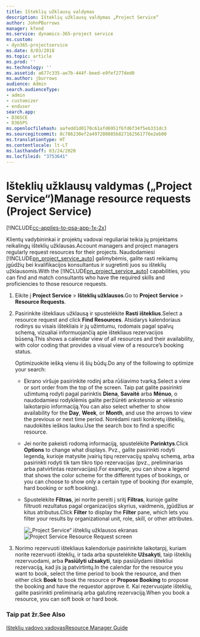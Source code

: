 ```yaml
---
title: Išteklių užklausų valdymas
description: Išteklių užklausų valdymas „Project Service“
author: JohnPBurrows
manager: kfend
ms.service: dynamics-365-project service
ms.custom:
- dyn365-projectservice
ms.date: 8/03/2018
ms.topic: article
ms.prod: ''
ms.technology: ''
ms.assetid: a677c335-ae7b-444f-beed-e9fef277ded0
ms.author: jburrows
audience: Admin
search.audienceType:
- admin
- customizer
- enduser
search.app:
- D365CE
- D365PS
ms.openlocfilehash: aafedd1d0170c61afd6951f6fd6f34f5eb331dc3
ms.sourcegitcommit: 8c786230ef2a497280885b827162561776e2eb00
ms.translationtype: HT
ms.contentlocale: lt-LT
ms.lasthandoff: 03/24/2020
ms.locfileid: "3753641"
---
```

# <a name="manage-resource-requests-project-service"></a><span data-ttu-id="a1f6d-103">Išteklių užklausų valdymas („Project Service“)</span><span class="sxs-lookup"><span data-stu-id="a1f6d-103">Manage resource requests (Project Service)</span></span>

[!INCLUDE[cc-applies-to-psa-app-1x-2x](../includes/cc-applies-to-psa-app-1x-2x.md)]

<span data-ttu-id="a1f6d-104">Klientų vadybininkai ir projektų vadovai reguliariai teikia jų projektams reikalingų išteklių užklausas.</span><span class="sxs-lookup"><span data-stu-id="a1f6d-104">Account managers and project managers regularly request resources for their projects.</span></span> <span data-ttu-id="a1f6d-105">Naudodamiesi [!INCLUDE[pn_project_service_auto](../includes/pn-project-service-auto.md)] galimybėmis, galite rasti reikiamų įgūdžių bei kvalifikacijos konsultantus ir sugretinti juos su išteklių užklausomis.</span><span class="sxs-lookup"><span data-stu-id="a1f6d-105">With the [!INCLUDE[pn_project_service_auto](../includes/pn-project-service-auto.md)] capabilities, you can find and match consultants who have the required skills and proficiencies to those resource requests.</span></span>  
  
1. <span data-ttu-id="a1f6d-106">Eikite į **Project Service** > **Išteklių užklausos**.</span><span class="sxs-lookup"><span data-stu-id="a1f6d-106">Go to **Project Service** > **Resource Requests**.</span></span>  
  
2. <span data-ttu-id="a1f6d-107">Pasirinkite ištekliaus užklausą ir spustelėkite **Rasti išteklius**.</span><span class="sxs-lookup"><span data-stu-id="a1f6d-107">Select a resource request and click **Find Resources**.</span></span> <span data-ttu-id="a1f6d-108">Atsidarys kalendoriaus rodinys su visais ištekliais ir jų užimtumu, rodomais pagal spalvų schemą, vizualiai informuojančią apie ištekliaus rezervacijos būseną.</span><span class="sxs-lookup"><span data-stu-id="a1f6d-108">This shows a calendar view of all resources and their availability, with color coding that provides a visual view of a resource’s booking status.</span></span>  
  
    <span data-ttu-id="a1f6d-109">Optimizuokite iešką vienu iš šių būdų.</span><span class="sxs-lookup"><span data-stu-id="a1f6d-109">Do any of the following to optimize your search:</span></span>  
  
   -   <span data-ttu-id="a1f6d-110">Ekrano viršuje pasirinkite rodinį arba rūšiavimo tvarką.</span><span class="sxs-lookup"><span data-stu-id="a1f6d-110">Select a view or sort order from the top of the screen.</span></span> <span data-ttu-id="a1f6d-111">Taip pat galite pasirinkti užimtumą rodyti pagal parinktis **Diena**, **Savaitė** arba **Mėnuo**, o naudodamiesi rodyklėmis galite peržiūrėti ankstesnio ar vėlesnio laikotarpio informaciją.</span><span class="sxs-lookup"><span data-stu-id="a1f6d-111">You can also select whether to show availability for the **Day**, **Week**, or **Month**, and use the arrows to view the previous or next time period.</span></span> <span data-ttu-id="a1f6d-112">Norėdami rasti konkretų išteklių, naudokitės ieškos lauku.</span><span class="sxs-lookup"><span data-stu-id="a1f6d-112">Use the search box to find a specific resource.</span></span>  
  
   -   <span data-ttu-id="a1f6d-113">Jei norite pakeisti rodomą informaciją, spustelėkite **Parinktys**.</span><span class="sxs-lookup"><span data-stu-id="a1f6d-113">Click **Options** to change what displays.</span></span> <span data-ttu-id="a1f6d-114">Pvz., galite pasirinkti rodyti legendą, kurioje matysite įvairių tipų rezervacijų spalvų schemą, arba pasirinkti rodyti tik tam tikro tipo rezervacijas (pvz., preliminarias arba patvirtintas rezervacijas).</span><span class="sxs-lookup"><span data-stu-id="a1f6d-114">For example, you can show a legend that shows the color scheme for the different types of bookings, or you can choose to show only a certain type of booking (for example, hard booking or soft booking).</span></span>  
  
   -   <span data-ttu-id="a1f6d-115">Spustelėkite **Filtras**, jei norite pereiti į sritį **Filtras**, kurioje galite filtruoti rezultatus pagal organizacijos skyrius, vaidmenis, įgūdžius ar kitus atributus.</span><span class="sxs-lookup"><span data-stu-id="a1f6d-115">Click **Filter** to display the **Filter** pane, which lets you filter your results by organizational unit, role, skill, or other attributes.</span></span>  
  
       <span data-ttu-id="a1f6d-116">![„Project Service“ išteklių užklausos ekranas](../project-service/media/project-service-resource-request-screen.png "„Project Service“ išteklių užklausos ekranas")</span><span class="sxs-lookup"><span data-stu-id="a1f6d-116">![Project Service Resource Request screen](../project-service/media/project-service-resource-request-screen.png "Project Service Resource Request screen")</span></span>  
  
3. <span data-ttu-id="a1f6d-117">Norimo rezervuoti ištekliaus kalendoriuje pasirinkite laikotarpį, kuriam norite rezervuoti išteklių, ir tada arba spustelėkite **Užsakyti**, taip išteklių rezervuodami, arba **Pasiūlyti užsakyti**, taip pasiūlydami ištekliui rezervaciją, kad jis ją patvirtintų.</span><span class="sxs-lookup"><span data-stu-id="a1f6d-117">In the calendar for the resource you want to book, select the time period to book the resource, and then either click **Book** to book the resource or **Propose Booking** to propose the booking and have the requestor approve it.</span></span> <span data-ttu-id="a1f6d-118">Kai rezervuojate išteklių, galite pasirinkti preliminarią arba galutinę rezervaciją.</span><span class="sxs-lookup"><span data-stu-id="a1f6d-118">When you book a resource, you can soft book or hard book.</span></span>  
  
### <a name="see-also"></a><span data-ttu-id="a1f6d-119">Taip pat žr.</span><span class="sxs-lookup"><span data-stu-id="a1f6d-119">See Also</span></span>  
 [<span data-ttu-id="a1f6d-120">Išteklių vadovo vadovas</span><span class="sxs-lookup"><span data-stu-id="a1f6d-120">Resource Manager Guide</span></span>](../project-service/resource-manager-guide.md)
